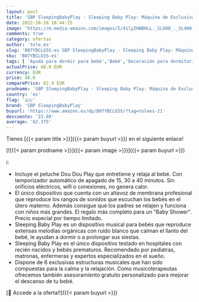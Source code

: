 ```yaml
---
layout: post
title: 'SBP SleepingBabyPlay - Sleeping Baby Play: Máquina de Exclusivas Melodías Orgánicas con Ruido Blanco para Dormir Bebés + DouDou + Asesoramiento Gratuito'
date: 2022-10-28 18:44:25
image: 'https://m.media-amazon.com/images/I/41lyZHWBHLL._SL500_._SL400_.jpg'
comments: true
category: ofertas
author: 'tole.es'
slug: 'B07YBCLG5S-es SBP SleepingBabyPlay - Sleeping Baby Play: Máquina de...'
sku: 'B07YBCLG5S-es'
tags: [ 'Ayuda para dormir para bebé','Bebé','Decoración para dormitorio de bebé','Dormitorio','bebés','sbp sleepingbabyplay','🇪🇸', ]
actualPrice: 48.0 EUR
currency: EUR
price: 48.0
comparePrice: 62.9 EUR
prodname: 'SBP SleepingBabyPlay - Sleeping Baby Play: Máquina de Exclusivas Melodías Orgánicas con Ruido Blanco para Dormir Bebés + DouDou + Asesoramiento Gratuito'
country: 'es'
flag: '🇪🇸'
brand: 'SBP SleepingBabyPlay'
buyurl: 'https://www.amazon.es/dp/B07YBCLG5S/?tag=tolees-21'
descuento: '23.69'
average: '62.375'
---
```


Tienes [{{< param title >}}]({{< param buyurl >}}) en el siguiente enlace!

[![{{< param prodname >}}]({{< param image >}})]({{< param buyurl >}})

ℹ️:

- Incluye el peluche Dou Dou Play que entretiene y relaja al bebé. Con temporizador automático de apagado de 15, 30 a 40 minutos. Sin orificios eléctricos, wifi o conexiones, no genera calor.
- El único dispositivo que cuenta con un altavoz de membrana profesional que reproduce los rangos de sonidos que escuchan los bebés en el útero materno. Además consigue que los padres se relajen y funciona con niños más grandes. El regalo más completo para un "Baby Shower". Precio especial por tiempo limitado.
- Sleeping Baby Play es un dispositivo musical para bebés que reproduce extensas melodías orgánicas con ruido blanco que calman el llanto del bebé, le ayudan a dormir o a prolongar sus siestas.
- Sleeping Baby Play es el único dispositivo testado en hospitales con recién nacidos y bebés prematuros. Recomendado por pediatras, matronas, enfermeras y expertos especializados en el sueño.
- Dispone de 6 exclusivas estructuras musicales que han sido compuestas para la calma y la relajación. Como musicoterapeutas ofrecemos también asesoramiento gratuito personalizado para mejorar el descanso de tu bebé.

[🛒 Accede a la oferta!!]({{< param buyurl >}})
